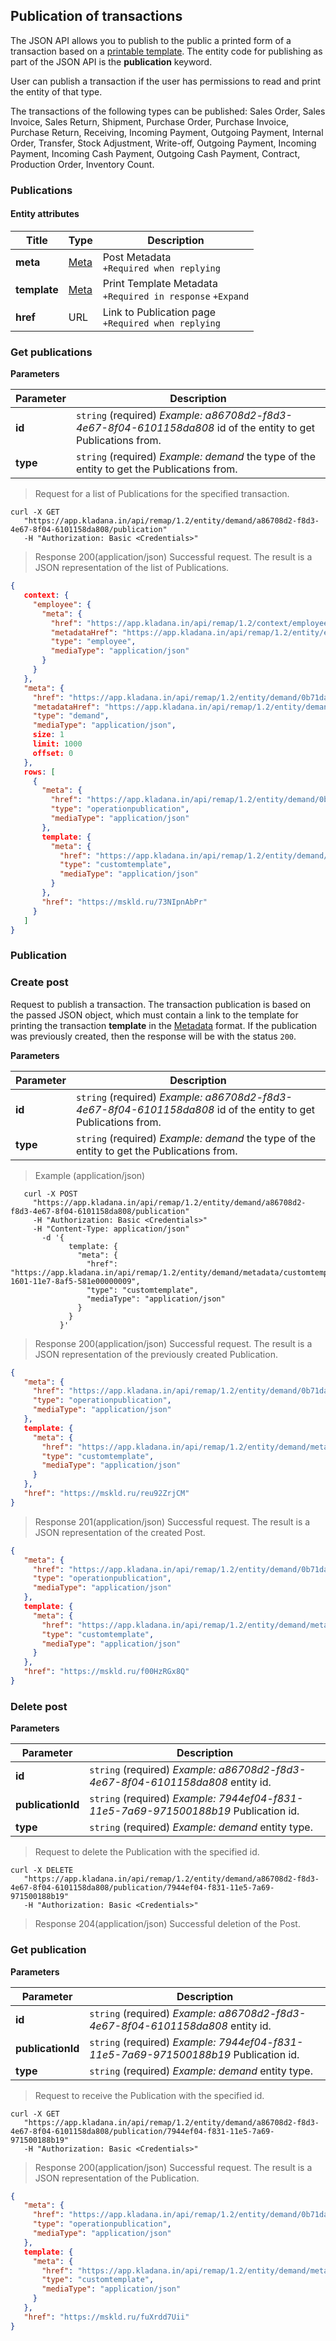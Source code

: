 ## Publication of transactions

The JSON API allows you to publish to the public a printed form of a transaction based on a [printable template](../dictionaries/#entities-print-templates).
The entity code for publishing as part of the JSON API is the **publication** keyword.

User can publish a transaction if the user has permissions to read and print the entity of that type.

The transactions of the following types can be published: Sales Order, Sales Invoice, Sales Return, Shipment, Purchase Order, Purchase Invoice, Purchase Return, Receiving, Incoming Payment, Outgoing Payment, Internal Order, Transfer, Stock Adjustment, Write-off, Outgoing Payment, Incoming Payment, Incoming Cash Payment, Outgoing Cash Payment, Contract, Production Order, Inventory Count.


### Publications
#### Entity attributes

| Title | Type | Description |
| ------------ | ------- | -------- |
| **meta** | [Meta](../#kladana-json-api-general-info-metadata) | Post Metadata<br>`+Required when replying` |
| **template** | [Meta](../#kladana-json-api-general-info-metadata) | Print Template Metadata<br>`+Required in response` `+Expand` |
| **href** | URL | Link to Publication page<br>`+Required when replying` |

### Get publications

**Parameters**

| Parameter | Description |
| ------- | -------- |
| **id** | `string` (required) *Example: a86708d2-f8d3-4e67-8f04-6101158da808* id of the entity to get Publications from. |
| **type** | `string` (required) *Example: demand* the type of the entity to get the Publications from. |

> Request for a list of Publications for the specified transaction.

```shell
curl -X GET
   "https://app.kladana.in/api/remap/1.2/entity/demand/a86708d2-f8d3-4e67-8f04-6101158da808/publication"
   -H "Authorization: Basic <Credentials>"
```

> Response 200(application/json)
Successful request. The result is a JSON representation of the list of Publications.

```json
{
   context: {
     "employee": {
       "meta": {
         "href": "https://app.kladana.in/api/remap/1.2/context/employee",
         "metadataHref": "https://app.kladana.in/api/remap/1.2/entity/employee/metadata",
         "type": "employee",
         "mediaType": "application/json"
       }
     }
   },
   "meta": {
     "href": "https://app.kladana.in/api/remap/1.2/entity/demand/0b71daec-055e-11e6-9464-e4de0000007e/publication",
     "metadataHref": "https://app.kladana.in/api/remap/1.2/entity/demand/metadata",
     "type": "demand",
     "mediaType": "application/json",
     size: 1
     limit: 1000
     offset: 0
   },
   rows: [
     {
       "meta": {
         "href": "https://app.kladana.in/api/remap/1.2/entity/demand/0b71daec-055e-11e6-9464-e4de0000007e/publication/aec51463-bbd2-11e6-8a84-bae500000003",
         "type": "operationpublication",
         "mediaType": "application/json"
       },
       template: {
         "meta": {
           "href": "https://app.kladana.in/api/remap/1.2/entity/demand/metadata/customtemplate/38d1c843-1601-11e7-8af5-581e00000009",
           "type": "customtemplate",
           "mediaType": "application/json"
         }
       },
       "href": "https://mskld.ru/73NIpnAbPr"
     }
   ]
}
```

### Publication

### Create post

Request to publish a transaction. The transaction publication is based on the passed JSON object, which must contain a link to the template for printing the transaction **template** in the [Metadata](../#kladana-json-api-general-info-metadata) format. If the publication was previously created, then the response will be with the status `200`.

**Parameters**

| Parameter | Description |
| ------- | -------- |
| **id** | `string` (required) *Example: a86708d2-f8d3-4e67-8f04-6101158da808* id of the entity to get Publications from. |
| **type** | `string` (required) *Example: demand* the type of the entity to get the Publications from. |

> Example (application/json)

```shell
   curl -X POST
     "https://app.kladana.in/api/remap/1.2/entity/demand/a86708d2-f8d3-4e67-8f04-6101158da808/publication"
     -H "Authorization: Basic <Credentials>"
     -H "Content-Type: application/json"
       -d '{
             template: {
               "meta": {
                 "href": "https://app.kladana.in/api/remap/1.2/entity/demand/metadata/customtemplate/38d1c843-1601-11e7-8af5-581e00000009",
                 "type": "customtemplate",
                 "mediaType": "application/json"
               }
             }
           }'
```

> Response 200(application/json)
Successful request. The result is a JSON representation of the previously created Publication.

```json
{
   "meta": {
     "href": "https://app.kladana.in/api/remap/1.2/entity/demand/0b71daec-055e-11e6-9464-e4de0000007e/publication/aec51463-bbd2-11e6-8a84-bae500000003",
     "type": "operationpublication",
     "mediaType": "application/json"
   },
   template: {
     "meta": {
       "href": "https://app.kladana.in/api/remap/1.2/entity/demand/metadata/customtemplate/38d1c843-1601-11e7-8af5-581e00000009",
       "type": "customtemplate",
       "mediaType": "application/json"
     }
   },
   "href": "https://mskld.ru/reu92ZrjCM"
}
```

> Response 201(application/json)
Successful request. The result is a JSON representation of the created Post.

```json
{
   "meta": {
     "href": "https://app.kladana.in/api/remap/1.2/entity/demand/0b71daec-055e-11e6-9464-e4de0000007e/publication/aec51463-bbd2-11e6-8a84-bae500000003",
     "type": "operationpublication",
     "mediaType": "application/json"
   },
   template: {
     "meta": {
       "href": "https://app.kladana.in/api/remap/1.2/entity/demand/metadata/customtemplate/38d1c843-1601-11e7-8af5-581e00000009",
       "type": "customtemplate",
       "mediaType": "application/json"
     }
   },
   "href": "https://mskld.ru/f00HzRGx8Q"
}
```

### Delete post

**Parameters**

| Parameter | Description |
| ------- | -------- |
| **id** | `string` (required) *Example: a86708d2-f8d3-4e67-8f04-6101158da808* entity id. |
| **publicationId** | `string` (required) *Example: 7944ef04-f831-11e5-7a69-971500188b19* Publication id. |
| **type** | `string` (required) *Example: demand* entity type. |

> Request to delete the Publication with the specified id.

```shell
curl -X DELETE
   "https://app.kladana.in/api/remap/1.2/entity/demand/a86708d2-f8d3-4e67-8f04-6101158da808/publication/7944ef04-f831-11e5-7a69-971500188b19"
   -H "Authorization: Basic <Credentials>"
```

> Response 204(application/json)
Successful deletion of the Post.

### Get publication

**Parameters**

| Parameter | Description |
| ------- | -------- |
| **id** | `string` (required) *Example: a86708d2-f8d3-4e67-8f04-6101158da808* entity id. |
| **publicationId** | `string` (required) *Example: 7944ef04-f831-11e5-7a69-971500188b19* Publication id. |
| **type** | `string` (required) *Example: demand* entity type. |

> Request to receive the Publication with the specified id.

```shell
curl -X GET
   "https://app.kladana.in/api/remap/1.2/entity/demand/a86708d2-f8d3-4e67-8f04-6101158da808/publication/7944ef04-f831-11e5-7a69-971500188b19"
   -H "Authorization: Basic <Credentials>"
```

> Response 200(application/json)
Successful request. The result is a JSON representation of the Publication.

```json
{
   "meta": {
     "href": "https://app.kladana.in/api/remap/1.2/entity/demand/0b71daec-055e-11e6-9464-e4de0000007e/publication/aec51463-bbd2-11e6-8a84-bae500000003",
     "type": "operationpublication",
     "mediaType": "application/json"
   },
   template: {
     "meta": {
       "href": "https://app.kladana.in/api/remap/1.2/entity/demand/metadata/customtemplate/38d1c843-1601-11e7-8af5-581e00000009",
       "type": "customtemplate",
       "mediaType": "application/json"
     }
   },
   "href": "https://mskld.ru/fuXrdd7Uii"
}
```
